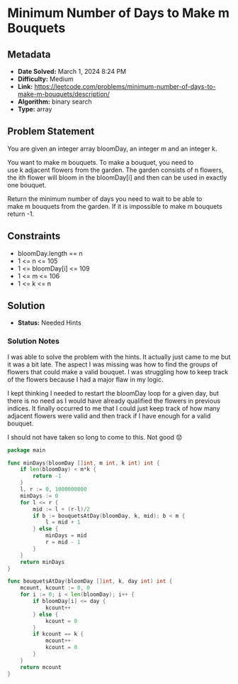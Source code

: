 # Minimum Number of Days to Make m Bouquets

## Metadata

- **Date Solved:** March 1, 2024 8:24 PM
- **Difficulty:** Medium
- **Link:** https://leetcode.com/problems/minimum-number-of-days-to-make-m-bouquets/description/
- **Algorithm:** binary search
- **Type:** array

## Problem Statement

You are given an integer array bloomDay, an integer m and an integer k.

You want to make m bouquets. To make a bouquet, you need to use k adjacent flowers from the garden.
The garden consists of n flowers, the ith flower will bloom in the bloomDay[i] and then can be used in exactly one bouquet.

Return the minimum number of days you need to wait to be able to make m bouquets from the garden. If it is impossible to make m bouquets return -1.

## Constraints

 
- bloomDay.length == n
- 1 <= n <= 105
- 1 <= bloomDay[i] <= 109
- 1 <= m <= 106
- 1 <= k <= n

## Solution

- **Status:** Needed Hints

### Solution Notes

I was able to solve the problem with the hints. It actually just came to me but it was a bit late. The aspect I was missing was how to find the groups of flowers that could make a valid bouquet. I was struggling how to keep track of the flowers because I had a major flaw in my logic.

I kept thinking I needed to restart the bloomDay loop for a given day, but there is no need as I would have already qualified the flowers in previous indices. It finally occurred to me that I could just keep track of how many adjacent flowers were valid and then track if I have enough for a valid bouquet. 

I should not have taken so long to come to this. Not good 😟


```go
package main

func minDays(bloomDay []int, m int, k int) int {
	if len(bloomDay) < m*k {
		return -1
	}
	l, r := 0, 1000000000
	minDays := 0
	for l <= r {
		mid := l + (r-l)/2
		if b := bouquetsAtDay(bloomDay, k, mid); b < m {
			l = mid + 1
		} else {
			minDays = mid
			r = mid - 1
		}
	}
	return minDays
}

func bouquetsAtDay(bloomDay []int, k, day int) int {
	mcount, kcount := 0, 0
	for i := 0; i < len(bloomDay); i++ {
		if bloomDay[i] <= day {
			kcount++
		} else {
			kcount = 0
		}
		if kcount == k {
			mcount++
			kcount = 0
		}
	}
	return mcount
}
```
